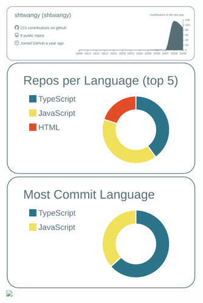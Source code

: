 [![](https://raw.githubusercontent.com/shtwangy/shtwangy/master/profile-summary-card-output/default/0-profile-details.svg)](https://github.com/vn7n24fzkq/github-profile-summary-cards)
[![](https://raw.githubusercontent.com/shtwangy/shtwangy/master/profile-summary-card-output/default/1-repos-per-language.svg)](https://github.com/vn7n24fzkq/github-profile-summary-cards)
[![](https://raw.githubusercontent.com/shtwangy/shtwangy/master/profile-summary-card-output/default/2-most-commit-language.svg)](https://github.com/vn7n24fzkq/github-profile-summary-cards)
![](https://komarev.com/ghpvc/?username=shtwangy&color=blue)

